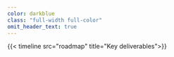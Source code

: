 ```yaml
---
color: darkblue
class: "full-width full-color"
omit_header_text: true
---
```

{{< timeline src="roadmap" title="Key deliverables">}}
